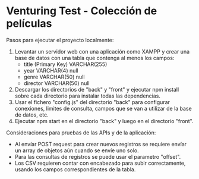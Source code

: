 # Venturing Test - Colección de películas
Pasos para ejecutar el proyecto localmente:
1) Levantar un servidor web con una aplicación como XAMPP y crear una base de datos con una tabla que contenga al menos los campos:
    - title (Primary Key) VARCHAR(255)
    - year VARCHAR(4) null
    - genre VARCHAR(50) null
    - director VARCHAR(50) null
2) Descargar los directorios de "back" y "front" y ejecutar npm install sobre cada directorio para instalar todas las dependencias.
3) Usar el fichero "config.js" del directorio "back" para configurar conexiones, limites de consulta, campos que se van a utilizar de la base de datos, etc.
4) Ejecutar npm start en el directorio "back" y luego en el directorio "front".

Consideraciones para pruebas de las APIs y de la aplicación:
- Al envíar POST request para crear nuevos registros se requiere envíar un array de objetos aún cuando se envíe uno solo.
- Para las consultas de registros se puede usar el parametro "offset".
- Los CSV requieren contar con encabezado para subir correctamente, usando los campos correspondientes de la tabla.

